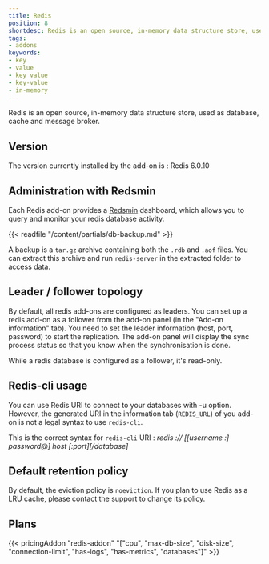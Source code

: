 ```yaml
---
title: Redis
position: 8
shortdesc: Redis is an open source, in-memory data structure store, used as database, cache and message broker.
tags:
- addons
keywords:
- key
- value
- key value
- key-value
- in-memory
---
```


Redis is an open source, in-memory data structure store, used as database, cache and message broker.

## Version

The version currently installed by the add-on is : Redis 6.0.10

## Administration with Redsmin

Each Redis add-on provides a [Redsmin](https://www.redsmin.com) dashboard, which allows
you to query and monitor your redis database activity.

{{< readfile "/content/partials/db-backup.md" >}}

A backup is a `tar.gz` archive containing both the `.rdb` and `.aof` files. You can extract this archive and run `redis-server` in the extracted folder to access data.

## Leader / follower topology

By default, all redis add-ons are configured as leaders. You can set up a redis add-on as a follower from the add-on panel (in the "Add-on information" tab). You need to set the leader
information (host, port, password) to start the replication. The add-on panel will display the sync process status so that you know when the synchronisation is done.

While a redis database is configured as a follower, it's read-only.

## Redis-cli usage

You can use Redis URI to connect to your databases with -u option. However, the generated URI in the information tab (`REDIS_URL`) of you add-on is not a legal syntax to use `redis-cli`.

This is the correct syntax for `redis-cli` URI : *redis :// [[username :] password@] host [:port][/database]*

## Default retention policy

By default, the eviction policy is `noeviction`. If you plan to use Redis as a LRU cache,
please contact the support to change its policy.

## Plans

{{< pricingAddon "redis-addon" "[\"cpu\", \"max-db-size\", \"disk-size\", \"connection-limit\", \"has-logs\", \"has-metrics\", \"databases\"]" >}}